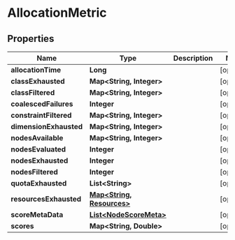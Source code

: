 

# AllocationMetric


## Properties

Name | Type | Description | Notes
------------ | ------------- | ------------- | -------------
**allocationTime** | **Long** |  |  [optional]
**classExhausted** | **Map&lt;String, Integer&gt;** |  |  [optional]
**classFiltered** | **Map&lt;String, Integer&gt;** |  |  [optional]
**coalescedFailures** | **Integer** |  |  [optional]
**constraintFiltered** | **Map&lt;String, Integer&gt;** |  |  [optional]
**dimensionExhausted** | **Map&lt;String, Integer&gt;** |  |  [optional]
**nodesAvailable** | **Map&lt;String, Integer&gt;** |  |  [optional]
**nodesEvaluated** | **Integer** |  |  [optional]
**nodesExhausted** | **Integer** |  |  [optional]
**nodesFiltered** | **Integer** |  |  [optional]
**quotaExhausted** | **List&lt;String&gt;** |  |  [optional]
**resourcesExhausted** | [**Map&lt;String, Resources&gt;**](Resources.md) |  |  [optional]
**scoreMetaData** | [**List&lt;NodeScoreMeta&gt;**](NodeScoreMeta.md) |  |  [optional]
**scores** | **Map&lt;String, Double&gt;** |  |  [optional]



